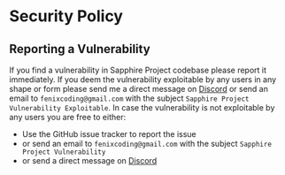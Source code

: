 # Security Policy

## Reporting a Vulnerability

If you find a vulnerability in Sapphire Project codebase please report it immediately. If you deem the vulnerability
exploitable by any users in any shape or form please send me a direct message on [Discord](https://discord.com/channels/@me/1255159657765273650) or
send an email to `fenixcoding@gmail.com` with the subject `Sapphire Project Vulnerability Exploitable`.
In case the vulnerability is not exploitable by any users you
are free to either:

-   Use the GitHub issue tracker to report the issue
-   or send an email to `fenixcoding@gmail.com` with the subject `Sapphire Project Vulnerability`
-   or send a direct message on [Discord](https://discord.com/channels/@me/1255159657765273650)

